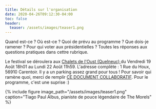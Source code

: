 ```yaml
---
title: Détails sur l'organisation
date: 2020-04-26T09:12:30-04:00
toc: false
header:
  teaser: /assets/images/teaser1.png
---
```

<p>Quand est-ce ? Où est-ce ? Quoi de prévu au programme ? Que dois-je ramener ? Pour qui voter aux présidentielles ? Toutes les réponses aux questions pratiques dans cettre rubrique.</p>
<p>
Le festival se déroulera aux <a href="https://quelneuc-aventures-forest.fr/les-chalets-de-loust/" target="chalets">Chalets de l'Oust (Quelneuc) </a> du Vendredi 19 Août 18h01 au Lundi 22 Août 11h59. L'adresse complète : 1 Rue du Houx, 56910 Carentoir. Il y a un parking assez grand pour tous ! Pour savoir qui ramène quoi, merci de remplir  <a href="https://docs.google.com/document/d/1Pq6cKWtxyVmj2zj0MFsnNk7butVhaYhuT5_8ho4epYs/edit?usp=sharing" target="sondage">CE DOCUMENT COLLABORATIF</a>. Pour le programme, c'est une suprise :)
</p>
{% include figure image_path="/assets/images/teaser1.png" caption="Tiago Paul Albus, pianiste de pouce légendaire de The Morels" %}
